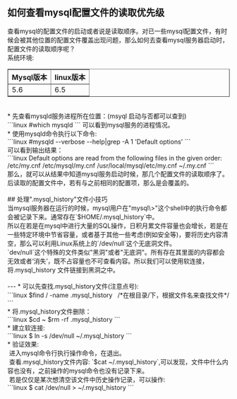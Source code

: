 ## 如何查看mysql配置文件的读取优先级<br>
查看mysql的配置文件的启动或者说是读取顺序。对已一些mysql配置文件，有时候会被其他位置的配置文件覆盖出现问题，那么如何去查看mysql服务器启动时，配置文件的读取顺序呢？<br>
系统环境:<br>
<table border="border">
  <tr>
    <th>Mysql版本</th>
    <th>linux版本</th>
  </tr>
  <tr>
    <td>5.6</td>
    <td>6.5</td>
  </tr>
<table>
<br>
  * 先查看mysqld服务进程所在位置：(msyql 启动与否都可以查到)<br>
```linux
   #which mysqld
```
可以看到mysql服务的进程情况。
<br>
  * 使用mysqld命令执行以下命令:<br>
```linux
#mysqld  --verbose --help|grep -A 1 'Default options'
```
<br>
可以看到输出结果：<br>
```linux
Default options are read from the following files in the given order:<br>
/etc/my.cnf /etc/mysql/my.cnf /usr/local/mysql/etc/my.cnf ~/.my.cnf 
```
<br>
那么，就可以从结果中知道mysql服务启动时候，那几个配置文件的读取顺序了。后读取的配置文件中，若有与之前相同的配置项，那么是会覆盖的。<br>
<br>
## 处理".mysql_history"文件小技巧<br>
当mysql服务器在运行的时候，mysql用户在"mysql\>"这个shell中的执行命令都会被记录下来。通常存在`$HOME/.mysql_history`中。<br>
所以在若是在mysql中进行大量的SQL操作，日积月累文件容量也会增长，若是在一些特定环境中节省容量，或者基于其他一些考虑(例如安全等)，要将历史内容清空，那么可以利用Linux系统上的`/dev/null`这个无底洞文件。<br>
`dev/null`这个特殊的文件类似"黑洞"或者"无底洞"。所有存在其里面的内容都会无效或者‘消失’，既不占容量也不可查看内容。所以我们可以使用软连接，将.mysql_history 文件链接到黑洞之中。<br>
<br>
---
  * 可以先查找.mysql_history文件(注意点号):<br>
```linux
  $find / -name .mysql_history   /*在根目录/下，根据文件名来查找文件*/<br>
```
<br>
  * 将.mysql_history文件删除：<br>
```linux
$cd ~
$rm -rf .mysql_history
```
<br>
  * 建立软连接:<br>
```linux
  $ ln -s /dev/null ~/.mysql_history
```
<br>
  * 验证效果:<br>
  进入mysql命令行执行操作命令，在退出。<br>
  查看.mysql_history文件内容: `$cat ~/.mysql_history`,可以发现，文件中什么内容也没有，之前操作的mysql命令也没有记录下来。<br>
  若是仅仅是某次想清空该文件中历史操作记录，可以操作:<br>
  ```linux
    $ cat /dev/null > ~/.mysql_history
  ```
